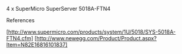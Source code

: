 4 x SuperMicro SuperServer 5018A-FTN4


References

[http://www.supermicro.com/products/system/1U/5018/SYS-5018A-FTN4.cfm]
[http://www.newegg.com/Product/Product.aspx?Item=N82E16816101837]
